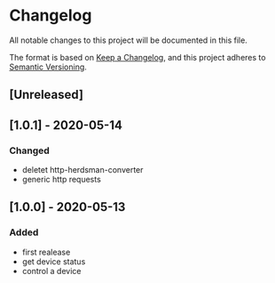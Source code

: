 # Changelog
All notable changes to this project will be documented in this file.

The format is based on [Keep a Changelog](https://keepachangelog.com/en/1.0.0/),
and this project adheres to [Semantic Versioning](https://semver.org/spec/v2.0.0.html).

## [Unreleased]

## [1.0.1] - 2020-05-14
### Changed
- deletet http-herdsman-converter
- generic http requests

## [1.0.0] - 2020-05-13
### Added
- first realease
- get device status
- control a device
